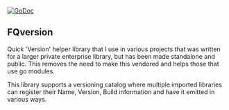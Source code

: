 [![GoDoc](https://godoc.org/github.com/TerraTech/FQversion?status.svg)](https://godoc.org/github.com/TerraTech/FQversion)

## FQversion

Quick 'Version' helper library that I use in various projects that was written
for a larger private enterprise library, but has been made standalone and public.
This removes the need to make this vendored and helps those that use go modules.

This library supports a versioning catalog where multiple imported libraries can
register their Name, Version, Build information and have it emitted in various ways.
